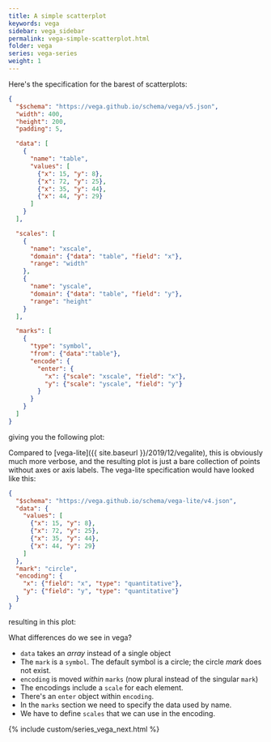 ```yaml
---
title: A simple scatterplot
keywords: vega
sidebar: vega_sidebar
permalink: vega-simple-scatterplot.html
folder: vega
series: vega-series
weight: 1
---
```

Here's the specification for the barest of scatterplots:

```json
{
  "$schema": "https://vega.github.io/schema/vega/v5.json",
  "width": 400,
  "height": 200,
  "padding": 5,

  "data": [
    {
      "name": "table",
      "values": [
        {"x": 15, "y": 8},
        {"x": 72, "y": 25},
        {"x": 35, "y": 44},
        {"x": 44, "y": 29}
      ]
    }
  ],

  "scales": [
    {
      "name": "xscale",
      "domain": {"data": "table", "field": "x"},
      "range": "width"
    },
    {
      "name": "yscale",
      "domain": {"data": "table", "field": "y"},
      "range": "height"
    }
  ],

  "marks": [
    {
      "type": "symbol",
      "from": {"data":"table"},
      "encode": {
        "enter": {
          "x": {"scale": "xscale", "field": "x"},
          "y": {"scale": "yscale", "field": "y"}
        }
      }
    }
  ]
}
```

giving you the following plot:

<div id="vis1"></div>
<script type="text/javascript">
  var yourVlSpec = {
    "$schema": "https://vega.github.io/schema/vega/v5.json",
    "width": 400,
    "height": 200,
    "padding": 5,

    "data": [
      {
        "name": "table",
        "values": [
          {"x": 15, "y": 8},
          {"x": 72, "y": 25},
          {"x": 35, "y": 44},
          {"x": 44, "y": 29}
        ]
      }
    ],

    "scales": [
      {
        "name": "xscale",
        "domain": {"data": "table", "field": "x"},
        "range": "width"
      },
      {
        "name": "yscale",
        "domain": {"data": "table", "field": "y"},
        "range": "height"
      }
    ],

    "marks": [
      {
        "type": "symbol",
        "from": {"data":"table"},
        "encode": {
          "enter": {
            "x": {"scale": "xscale", "field": "x"},
            "y": {"scale": "yscale", "field": "y"}
          }
        }
      }
    ]
  };
  vegaEmbed('#vis1', yourVlSpec);
</script>

<!--
<img src="{{ site.baseurl }}/assets/vega-barest-scatterplot.png" width="50%" />
-->

Compared to [vega-lite]({{ site.baseurl }}/2019/12/vegalite), this is obviously much more verbose, and the resulting plot is just a bare collection of points without axes or axis labels. The vega-lite specification would have looked like this:

```json
{
  "$schema": "https://vega.github.io/schema/vega-lite/v4.json",
  "data": {
    "values": [
      {"x": 15, "y": 8},
      {"x": 72, "y": 25},
      {"x": 35, "y": 44},
      {"x": 44, "y": 29}
    ]
  },
  "mark": "circle",
  "encoding": {
    "x": {"field": "x", "type": "quantitative"},
    "y": {"field": "y", "type": "quantitative"}
  }
}
```

resulting in this plot:

<div id="vis2"></div>
<script type="text/javascript">
  var yourVlSpec = {
    "$schema": "https://vega.github.io/schema/vega-lite/v4.json",
    "data": {
      "values": [
        {"x": 15, "y": 8},
        {"x": 72, "y": 25},
        {"x": 35, "y": 44},
        {"x": 44, "y": 29}
      ]
    },
    "mark": "circle",
    "encoding": {
      "x": {"field": "x", "type": "quantitative"},
      "y": {"field": "y", "type": "quantitative"}
    }
  };
  vegaEmbed('#vis2', yourVlSpec);
</script>
<!--
<img src="{{ site.baseurl }}/assets/vegalite-barest-scatterplot.png" width="300px"/>
-->

What differences do we see in vega?

- `data` takes an _array_ instead of a single object
- The `mark` is a `symbol`. The default symbol is a circle; the circle _mark_ does not exist.
- `encoding` is moved _within_ `marks` (now plural instead of the singular `mark`)
- The encodings include a `scale` for each element.
- There's an `enter` object within `encoding`.
- In the `marks` section we need to specify the data used by name.
- We have to define `scales` that we can use in the encoding.

{% include custom/series_vega_next.html %}
